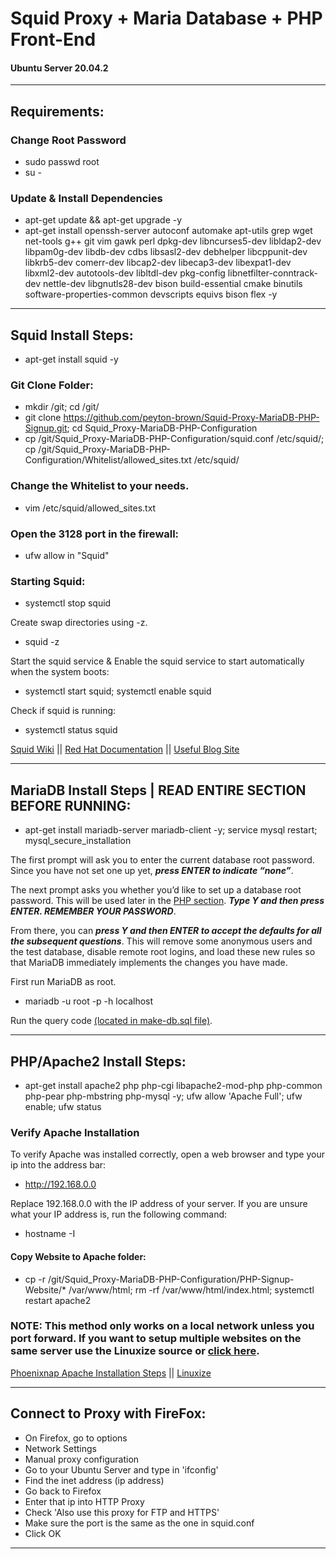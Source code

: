 # Squid Proxy + Maria Database + PHP Front-End
#### Ubuntu Server 20.04.2
---

## Requirements:

### Change Root Password
- sudo passwd root
- su -

### Update & Install Dependencies
- apt-get update && apt-get upgrade -y         
- apt-get install openssh-server autoconf automake apt-utils grep wget net-tools g++ git vim gawk perl dpkg-dev libncurses5-dev libldap2-dev libpam0g-dev libdb-dev cdbs libsasl2-dev debhelper libcppunit-dev libkrb5-dev comerr-dev libcap2-dev libecap3-dev libexpat1-dev libxml2-dev autotools-dev libltdl-dev pkg-config libnetfilter-conntrack-dev nettle-dev libgnutls28-dev bison build-essential cmake binutils software-properties-common devscripts equivs bison flex -y        

---

## Squid Install Steps:
- apt-get install squid -y         

### Git Clone Folder:
- mkdir /git; cd /git/       
- git clone https://github.com/peyton-brown/Squid-Proxy-MariaDB-PHP-Signup.git; cd Squid_Proxy-MariaDB-PHP-Configuration             
- cp /git/Squid_Proxy-MariaDB-PHP-Configuration/squid.conf /etc/squid/; cp /git/Squid_Proxy-MariaDB-PHP-Configuration/Whitelist/allowed_sites.txt /etc/squid/      

### Change the Whitelist to your needs.
- vim /etc/squid/allowed_sites.txt         

### Open the 3128 port in the firewall:
- ufw allow in "Squid"    

### Starting Squid:  
- systemctl stop squid        

Create swap directories using -z.     
- squid -z          

Start the squid service & Enable the squid service to start automatically when the system boots:        
- systemctl start squid; systemctl enable squid        

Check if squid is running:       
- systemctl status squid       

[Squid Wiki](https://wiki.squid-cache.org/SquidFaq/InstallingSquid) || [Red Hat Documentation](https://access.redhat.com/documentation/en-us/red_hat_enterprise_linux/7/html/networking_guide/configuring-the-squid-caching-proxy-server) || [Useful Blog Site](http://jitenjha.blogspot.com/2014/01/configure-squid-proxy-server.html)

---

## MariaDB Install Steps | READ ENTIRE SECTION BEFORE RUNNING:        
- apt-get install mariadb-server mariadb-client -y; service mysql restart; mysql_secure_installation      

The first prompt will ask you to enter the current database root password. Since you have not set one up yet, ***press ENTER to indicate “none”***.

The next prompt asks you whether you’d like to set up a database root password. This will be used later in the [PHP section](https://github.com/peyton-brown/Squid-Proxy-MariaDB-PHP-Signup#phpapache2-install-steps). ***Type Y and then press ENTER. REMEMBER YOUR PASSWORD***.

From there, you can ***press Y and then ENTER to accept the defaults for all the subsequent questions***. This will remove some anonymous users and the test database, disable remote root logins, and load these new rules so that MariaDB immediately implements the changes you have made.  

First run MariaDB as root.
- mariadb -u root -p -h localhost      

Run the query code [(located in make-db.sql file)](https://github.com/peyton-brown/Squid-Proxy-MariaDB-PHP-Signup/blob/main/MariaDB/make-db.sql).

---

## PHP/Apache2 Install Steps:
- apt-get install apache2 php php-cgi libapache2-mod-php php-common php-pear php-mbstring php-mysql -y; ufw allow 'Apache Full'; ufw enable; ufw status       

### Verify Apache Installation
To verify Apache was installed correctly, open a web browser and type your ip into the address bar:       
- http://192.168.0.0            

Replace 192.168.0.0 with the IP address of your server. If you are unsure what your IP address is, run the following command:       
- hostname -I     

#### Copy Website to Apache folder:
- cp -r /git/Squid_Proxy-MariaDB-PHP-Configuration/PHP-Signup-Website/* /var/www/html; rm -rf /var/www/html/index.html; systemctl restart apache2            

### NOTE: This method only works on a local network unless you port forward. If you want to setup multiple websites on the same server use the Linuxize source or [click here](https://linuxize.com/post/how-to-install-apache-on-ubuntu-20-04/#setting-up-a-virtual-host).

[Phoenixnap Apache Installation Steps](https://phoenixnap.com/kb/how-to-install-apache-web-server-on-ubuntu-18-04) || [Linuxize](https://linuxize.com/post/how-to-install-apache-on-ubuntu-20-04/)

---

## Connect to Proxy with FireFox:

- On Firefox, go to options   
- Network Settings   
- Manual proxy configuration   
- Go to your Ubuntu Server and type in 'ifconfig'   
- Find the inet address (ip address)   
- Go back to Firefox   
- Enter that ip into HTTP Proxy   
- Check 'Also use this proxy for FTP and HTTPS'   
- Make sure the port is the same as the one in squid.conf   
- Click OK   

---
